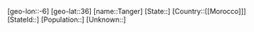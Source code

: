 ﻿---
location: [36,-6]
type: City
tags:
- geo/City


SpocWebEntityId: 34752
isDeleted: false
confidential: public

---
[geo-lon::-6]
[geo-lat::36]
[name::Tanger]
[State::]
[Country::[[Morocco]]]
[StateId::]
[Population::]
[Unknown::]

